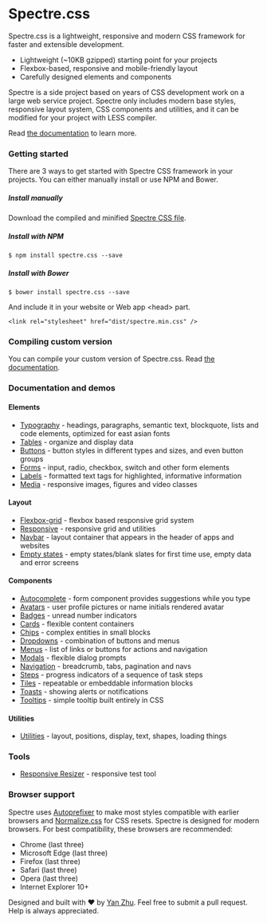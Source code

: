 # Spectre.css
Spectre.css is a lightweight, responsive and modern CSS framework for faster and extensible development.

- Lightweight (~10KB gzipped) starting point for your projects
- Flexbox-based, responsive and mobile-friendly layout
- Carefully designed elements and components

Spectre is a side project based on years of CSS development work on a large web service project. Spectre only includes modern base styles, responsive layout system, CSS components and utilities, and it can be modified for your project with LESS compiler.

Read [the documentation](http://picturepan2.github.io/spectre/) to learn more.

### Getting started

There are 3 ways to get started with Spectre CSS framework in your projects. You can either manually install or use NPM and Bower.
##### Install manually
Download the compiled and minified [Spectre CSS file](https://github.com/picturepan2/spectre/tree/master/dist).
##### Install with NPM
`$ npm install spectre.css --save`
##### Install with Bower
`$ bower install spectre.css --save`

And include it in your website or Web app &lt;head&gt; part.

`<link rel="stylesheet" href="dist/spectre.min.css" />`

### Compiling custom version

You can compile your custom version of Spectre.css. Read [the documentation](http://picturepan2.github.io/spectre/index.html#compiling).

### Documentation and demos

#### Elements

- [Typography](http://picturepan2.github.io/spectre/elements.html#typography) - headings, paragraphs, semantic text, blockquote, lists and code elements, optimized for east asian fonts
- [Tables](http://picturepan2.github.io/spectre/elements.html#tables) - organize and display data
- [Buttons](http://picturepan2.github.io/spectre/elements.html#buttons) - button styles in different types and sizes, and even button groups
- [Forms](http://picturepan2.github.io/spectre/elements.html#forms) - input, radio, checkbox, switch and other form elements
- [Labels](http://picturepan2.github.io/spectre/elements.html#labels) - formatted text tags for highlighted, informative information
- [Media](http://picturepan2.github.io/spectre/elements.html#media) - responsive images, figures and video classes

#### Layout
- [Flexbox-grid](http://picturepan2.github.io/spectre/layout.html#grid) - flexbox based responsive grid system
- [Responsive](http://picturepan2.github.io/spectre/layout.html#responsive) - responsive grid and utilities
- [Navbar](http://picturepan2.github.io/spectre/layout.html#navbar) - layout container that appears in the header of apps and websites
- [Empty states](http://picturepan2.github.io/spectre/layout.html#empty) - empty states/blank slates for first time use, empty data and error screens

#### Components

- [Autocomplete](http://picturepan2.github.io/spectre/components.html#autocomplete) - form component provides suggestions while you type
- [Avatars](http://picturepan2.github.io/spectre/components.html#avatars) - user profile pictures or name initials rendered avatar
- [Badges](http://picturepan2.github.io/spectre/components.html#badges) - unread number indicators
- [Cards](http://picturepan2.github.io/spectre/components.html#cards) - flexible content containers
- [Chips](http://picturepan2.github.io/spectre/components.html#chips) - complex entities in small blocks
- [Dropdowns](http://picturepan2.github.io/spectre/components.html#dropdowns) - combination of buttons and menus
- [Menus](http://picturepan2.github.io/spectre/components.html#menus) - list of links or buttons for actions and navigation
- [Modals](http://picturepan2.github.io/spectre/components.html#modals) - flexible dialog prompts
- [Navigation](http://picturepan2.github.io/spectre/components.html#navigation) - breadcrumb, tabs, pagination and navs
- [Steps](http://picturepan2.github.io/spectre/components.html#steps) - progress indicators of a sequence of task steps
- [Tiles](http://picturepan2.github.io/spectre/components.html#tiles) - repeatable or embeddable information blocks
- [Toasts](http://picturepan2.github.io/spectre/components.html#toasts) - showing alerts or notifications
- [Tooltips](http://picturepan2.github.io/spectre/components.html#tooltips) - simple tooltip built entirely in CSS

#### Utilities

- [Utilities](http://picturepan2.github.io/spectre/utilities.html) - layout, positions, display, text, shapes, loading things

### Tools

- [Responsive Resizer](http://picturepan2.github.io/spectre/tools/resizer) - responsive test tool

### Browser support
Spectre uses [Autoprefixer](https://github.com/postcss/autoprefixer) to make most styles compatible with earlier browsers and [Normalize.css](https://necolas.github.io/normalize.css/) for CSS resets. Spectre is designed for modern browsers. For best compatibility, these browsers are recommended:
- Chrome (last three)
- Microsoft Edge (last three)
- Firefox (last three)
- Safari (last three)
- Opera (last three)
- Internet Explorer 10+

Designed and built with ♥ by [Yan Zhu](https://twitter.com/picturepan2). Feel free to submit a pull request. Help is always appreciated.
